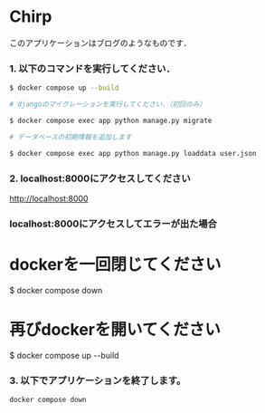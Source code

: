 # Chirp

このアプリケーションはブログのようなものです．


### 1. 以下のコマンドを実行してください．

```bash
$ docker compose up --build

# djangoのマイグレーションを実行してください．（初回のみ）

$ docker compose exec app python manage.py migrate

# データベースの初期情報を追加します

$ docker compose exec app python manage.py loaddata user.json

```

### 2. localhost:8000にアクセスしてください

[http://localhost:8000](http://localhost:8000)



### localhost:8000にアクセスしてエラーが出た場合

# dockerを一回閉じてください

$ docker compose down

# 再びdockerを開いてください

$ docker compose up --build



### 3. 以下でアプリケーションを終了します。

```bash
docker compose down
```
